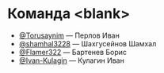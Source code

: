 # Команда \<blank\>

- [@Torusaynim](https://github.com/Torusaynim) — Перлов Иван
- [@shamhal3228](https://github.com/shamhal3228) — Шахгусейнов Шамхал
- [@Flamer322](https://github.com/Flamer322) — Бартенев Борис
- [@Ivan-Kulagin](https://github.com/Ivan-Kulagin) — Кулагин Иван